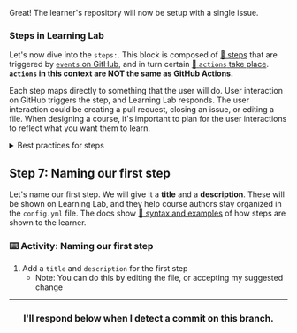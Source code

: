 Great! The learner's repository will now be setup with a single issue.

### Steps in Learning Lab
Let's now dive into the `steps:`. This block is composed of [:book: steps](https://github.github.com/learning-lab-equipment/#/3-3-writing-steps) that are triggered by [`events` on GitHub](https://developer.github.com/v3/activity/events/types/), and in turn certain [:book: `actions` take place](https://github.github.com/learning-lab-equipment/#/actions/). **`actions` in this context are NOT the same as GitHub Actions.**

Each step maps directly to something that the user will do. User interaction on GitHub triggers the step, and Learning Lab responds. The user interaction could be creating a pull request, closing an issue, or editing a file. When designing a course, it's important to plan for the user interactions to reflect what you want them to learn.

<details><summary>Best practices for steps</summary>

For example, you _could_ write a lot of text and have the user close the issue when they're done. But, unless your text was telling them how to close an issue, that reaction doesn't make sense. Try to find a way to have the user demonstrate their knowledge, like by committing a function to a branch. Let the user _show_ they understand to trigger the next step.

See [:book: best practices](https://github.github.com/learning-lab-equipment/#/3-5-responses?id=best-practices) in the Learning Lab docs for more suggestions.
</details>

## Step 7: Naming our first step

Let's name our first step. We will give it a **title** and a **description**. These will be shown on Learning Lab, and they help course authors stay organized in the `config.yml` file. The docs show [:book: syntax and examples](https://github.github.com/learning-lab-equipment/#/3-4-yaml?id=relevant-syntax-1) of how steps are shown to the learner.

### :keyboard: Activity: Naming our first step

1. Add a `title` and `description` for the first step
    - Note: You can do this by editing the file, or accepting my suggested change

<hr>
<h3 align="center">I'll respond below when I detect a commit on this branch.</h3>
